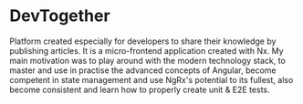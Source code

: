 # DevTogether
Platform created especially for developers to share their knowledge by publishing articles. It is a micro-frontend application created with Nx. My main motivation was to play around with the modern technology stack, to master and use in practise the advanced concepts of Angular, become competent in state management and use NgRx's potential to its fullest, also become consistent and learn how to properly create unit & E2E tests. 